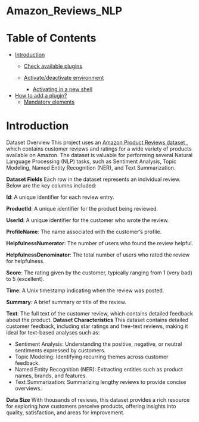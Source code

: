 # Amazon_Reviews_NLP

Table of Contents
=================
  * [Introduction](#Introduction)
    * [Check available plugins](#check-available-plugins)

    * [Activate/deactivate environment](#activatedeactivate-environment)
      * [Activating in a new shell](#activating-in-a-new-shell)
  * [How to add a plugin?](#how-to-add-a-plugin)
    * [Mandatory elements](#mandatory-elements)

# Introduction
Dataset Overview
This project uses an [Amazon Product Reviews dataset ](https://www.kaggle.com/datasets/arhamrumi/amazon-product-reviews/data), which contains customer reviews and ratings for a wide variety of products available on Amazon. The dataset is valuable for performing several Natural Language Processing (NLP) tasks, such as Sentiment Analysis, Topic Modeling, Named Entity Recognition (NER), and Text Summarization.

**Dataset Fields**
Each row in the dataset represents an individual review. Below are the key columns included:

**Id**: A unique identifier for each review entry.

**ProductId**: A unique identifier for the product being reviewed.

**UserId**: A unique identifier for the customer who wrote the review.

**ProfileName**: The name associated with the customer’s profile.

**HelpfulnessNumerator**: The number of users who found the review helpful.

**HelpfulnessDenominator**: The total number of users who rated the review for helpfulness.

**Score**: The rating given by the customer, typically ranging from 1 (very bad) to 5 (excellent).

**Time**: A Unix timestamp indicating when the review was posted.

**Summary**: A brief summary or title of the review.

**Text**: The full text of the customer review, which contains detailed feedback about the product.
**Dataset Characteristics**
This dataset contains detailed customer feedback, including star ratings and free-text reviews, making it ideal for text-based analyses such as:

- Sentiment Analysis: Understanding the positive, negative, or neutral sentiments expressed by customers.
- Topic Modeling: Identifying recurring themes across customer feedback.
- Named Entity Recognition (NER): Extracting entities such as product names, brands, and features.
- Text Summarization: Summarizing lengthy reviews to provide concise overviews.

**Data Size**
With thousands of reviews, this dataset provides a rich resource for exploring how customers perceive products, offering insights into quality, satisfaction, and areas for improvement.
